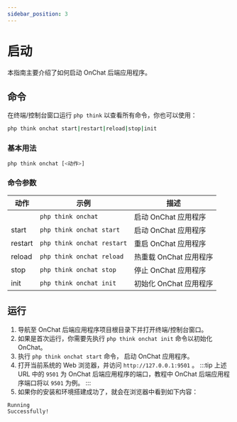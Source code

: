 ```yaml
---
sidebar_position: 3
---
```


# 启动

本指南主要介绍了如何启动 OnChat 后端应用程序。

## 命令

在终端/控制台窗口运行 `php think` 以查看所有命令，你也可以使用：

```bash
php think onchat start|restart|reload|stop|init
```

### 基本用法

```bash
php think onchat [<动作>]
```

### 命令参数

| 动作 | 示例 | 描述 |
| - | - | - |
|         | `php think onchat`         | 启动 OnChat 应用程序 |
| start   | `php think onchat start`   | 启动 OnChat 应用程序 |
| restart | `php think onchat restart` | 重启 OnChat 应用程序 |
| reload  | `php think onchat reload`  | 热重载 OnChat 应用程序 |
| stop    | `php think onchat stop`    | 停止 OnChat 应用程序 |
| init    | `php think onchat init`    | 初始化 OnChat 应用程序 |

## 运行

1. 导航至 OnChat 后端应用程序项目根目录下并打开终端/控制台窗口。
1. 如果是首次运行，你需要先执行 `php think onchat init` 命令以初始化 OnChat。
1. 执行 `php think onchat start` 命令， 启动 OnChat 应用程序。
1. 打开当前系统的 Web 浏览器，并访问 `http://127.0.0.1:9501` 。
  :::tip
  上述 URL 中的 `9501` 为 OnChat 后端应用程序的端口，教程中 OnChat 后端应用程序端口将以 `9501` 为例。
  :::
1. 如果你的安装和环境搭建成功了，就会在浏览器中看到如下内容：

  ```txt
  Running
  Successfully!
  ```
